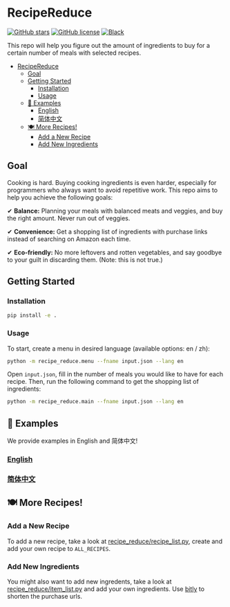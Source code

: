 # RecipeReduce

[![GitHub stars](https://img.shields.io/github/stars/qibinc/RecipeReduce)](https://github.com/qibinc/RecipeReduce/stargazers)
[![GitHub license](https://img.shields.io/github/license/qibinc/RecipeReduce)](https://github.com/qibinc/RecipeReduce/blob/master/LICENSE)
[![Black](https://img.shields.io/badge/code%20style-black-000000.svg)](https://github.com/ambv/black)

This repo will help you figure out the amount of ingredients to buy for a certain number of meals with selected recipes.

- [RecipeReduce](#recipereduce)
  - [Goal](#goal)
  - [Getting Started](#getting-started)
    - [Installation](#installation)
    - [Usage](#usage)
  - [🌟 Examples](#-examples)
    - [English](#english)
    - [简体中文](#简体中文)
  - [🍽 More Recipes!](#-more-recipes)
    - [Add a New Recipe](#add-a-new-recipe)
    - [Add New Ingredients](#add-new-ingredients)

## Goal

Cooking is hard. Buying cooking ingredients is even harder, especially for programmers who always want to avoid repetitive work. This repo aims to help you achieve the following goals:

✔ **Balance:** Planning your meals with balanced meats and veggies, and buy the right amount. Never run out of veggies.

✔ **Convenience:** Get a shopping list of ingredients with purchase links instead of searching on Amazon each time.

✔ **Eco-friendly:** No more leftovers and rotten vegetables, and say goodbye to your guilt in discarding them. (Note: this is not true.)

## Getting Started

### Installation

```bash
pip install -e .
```

### Usage

To start, create a menu in desired language (available options: en / zh):

```bash
python -m recipe_reduce.menu --fname input.json --lang en
```

Open `input.json`, fill in the number of meals you would like to have for each recipe. Then, run the following command to get the shopping list of ingredients:

```bash
python -m recipe_reduce.main --fname input.json --lang en
```

## 🌟 Examples

We provide examples in English and 简体中文!

### [English](/examples.md)
### [简体中文](/examples_zh.md)


## 🍽 More Recipes!

### Add a New Recipe

To add a new recipe, take a look at  [recipe_reduce/recipe_list.py](recipe_reduce/recipe_list.py), create and add your own recipe to `ALL_RECIPES`.

### Add New Ingredients

You might also want to add new ingredents, take a look at [recipe_reduce/item_list.py](recipe_reduce/item_list.py) and add your own ingredients. Use [bitly](https://bitly.com/) to shorten the purchase urls.
